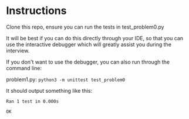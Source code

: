 # Instructions

Clone this repo, ensure you can run the tests in test_problem0.py

It will be best if you can do this directly through your IDE, so that you can use the interactive debugger 
which will greatly assist you during the interview.

If you don't want to use the debugger, you can also run through the command line:

problem1.py:
```python3 -m unittest test_problem0```

It should output something like this:

```
Ran 1 test in 0.000s

OK
```